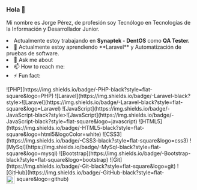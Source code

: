 ### Hola 👋
<p>Mi nombre es Jorge Pérez, de profesión soy Tecnólogo en Tecnologías de la Información y Desarrollador Junior.</p>
<li> Actualmente estoy trabajando en <b>Synaptek - DentOS</b> como <b>QA Tester.</b></li>
<li>🌱 Actualmente estoy aprendiendo **Laravel** y Automatización de pruebas de software.</li>
<li>💬 Ask me about</li>
<li>📫 How to reach me:</li>
<li>⚡ Fun fact:</li>
</p>
![PHP](https://img.shields.io/badge/-PHP-black?style=flat-square&logo=PHP) ![Laravel](https://img.shields.io/badge/-Laravel-black?style>![Laravel](https://img.shields.io/badge/-Laravel-black?style=flat-square&logo=Laravel)  ![JavaScript](https://img.shields.io/badge/-JavaScript-black?style>![JavaScript](https://img.shields.io/badge/-JavaScript-black?style=flat-square&logo=javascript) ![HTML5](https://img.shields.io/badge/-HTML5-black?style=flat-square&logo=html5&logoColor=white) ![CSS3](https://img.shields.io/badge/-CSS3-black?style=flat-square&logo=css3)
![MySql](https://img.shields.io/badge/-MySql-black?style=flat-square&logo=mysql) ![Bootstrap](https://img.shields.io/badge/-Bootstrap-black?style=flat-square&logo=bootstrap) ![Git](https://img.shields.io/badge/-Git-black?style=flat-square&logo=git) ![GitHub](https://img.shields.io/badge/-GitHub-black?style=flat-square&logo=github) 

<a href="https://www.linkedin.com/in/jorgeperezj/">
  <img align="left" style="margin-right:5px" alt="Jorge's Linkedin" width="22px" src="https://image.flaticon.com/icons/png/512/174/174857.png" />
</a>
